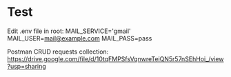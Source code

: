 # Test
Edit .env file in root:
MAIL_SERVICE='gmail'
MAIL_USER=mail@example.com
MAIL_PASS=pass

Postman CRUD requests collection:
https://drive.google.com/file/d/10tqFMPSfsVqnwreTeiQN5r57nSEhHoi_/view?usp=sharing

